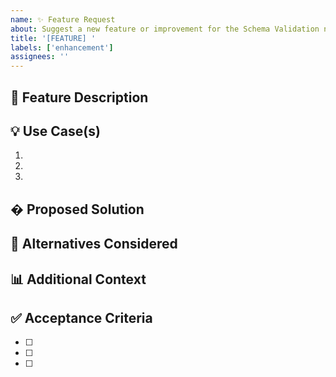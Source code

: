 ```yaml
---
name: ✨ Feature Request
about: Suggest a new feature or improvement for the Schema Validation node
title: '[FEATURE] '
labels: ['enhancement']
assignees: ''
---
```


## 🎯 Feature Description

<!-- Describe the feature or improvement you'd like to see -->

## 💡 Use Case(s)

<!-- Describe real-world scenarios where this feature would be useful -->

1. 
2. 
3. 

## � Proposed Solution

<!-- How do you envision this feature working? -->

## 🔄 Alternatives Considered

<!-- Have you considered any alternative solutions? -->

## 📊 Additional Context

<!-- Add any other context, mockups, examples, or screenshots about the feature request -->

## ✅ Acceptance Criteria

<!-- What would make this feature complete and ready to use? -->

- [ ] 
- [ ] 
- [ ]
